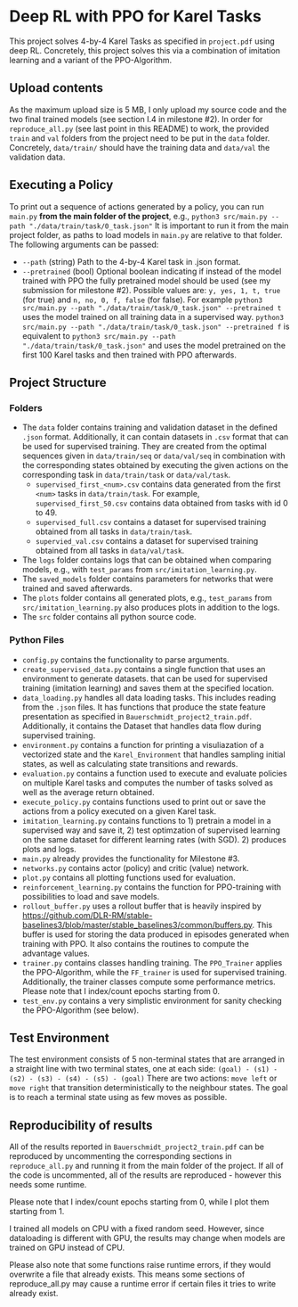 # Deep RL with PPO for Karel Tasks

This project solves 4-by-4 Karel Tasks as specified in `project.pdf` using deep RL.
Concretely, this project solves this via a combination of imitation learning and a variant of the PPO-Algorithm.

## Upload contents
As the maximum upload size is 5 MB, I only upload my source code and the two final trained models (see section I.4 in milestone #2).
In order for `reproduce_all.py` (see last point in this README) to work, the provided `train` and `val` folders from the project need to be put in the `data` folder.
Concretely, `data/train/` should have the training data and `data/val` the validation data.

## Executing a Policy
To print out a sequence of actions generated by a policy, you can run `main.py` **from the main folder of the project**, e.g., `python3 src/main.py --path "./data/train/task/0_task.json"`
It is important to run it from the main project folder, as paths to load models in `main.py` are relative to that folder.
The following arguments can be passed:
- `--path` (string) Path to the 4-by-4 Karel task in .json format.
- `--pretrained` (bool) Optional boolean indicating if instead of the model trained with PPO the fully pretrained model should be used (see my submission for milestone #2). Possible values are: `y, yes, 1, t, true` (for true) and `n, no, 0, f, false` (for false). For example `python3 src/main.py --path "./data/train/task/0_task.json" --pretrained t` uses the model trained on all training data in a supervised way. `python3 src/main.py --path "./data/train/task/0_task.json" --pretrained f` is equivalent to `python3 src/main.py --path "./data/train/task/0_task.json"` and uses the model pretrained on the first 100 Karel tasks and then trained with PPO afterwards.

## Project Structure

### Folders
- The `data` folder contains training and validation dataset in the defined `.json` format. Additionally, it can contain datasets in `.csv` format that can be used for supervised training. They are created from the optimal sequences given in `data/train/seq` or `data/val/seq` in combination with the corresponding states obtained by executing the given actions on the corresponding task in `data/train/task` or `data/val/task`.
  - `supervised_first_<num>.csv` contains data generated from the first `<num>` tasks in `data/train/task`. For example, `supervised_first_50.csv` contains data obtained from tasks with id 0 to 49.
  - `supervised_full.csv` contains a dataset for supervised training obtained from all tasks in `data/train/task`.
  - `supervied_val.csv` contains a dataset for supervised training obtained from all tasks in `data/val/task`.
- The `logs` folder contains logs that can be obtained when comparing models, e.g., with `test_params` from `src/imitation_learning.py`.
- The `saved_models` folder contains parameters for networks that were trained and saved afterwards.
- The `plots` folder contains all generated plots, e.g., `test_params` from `src/imitation_learning.py` also produces plots in addition to the logs.
- The `src` folder contains all python source code.

### Python Files
- `config.py` contains the functionality to parse arguments.
- `create_supervised_data.py` contains a single function that uses an environment to generate datasets. that can be used for supervised training (imitation learning) and saves them at the specified location.
- `data_loading.py` handles all data loading tasks. This includes reading from the `.json` files. It has functions that produce the state feature presentation as specified in `Bauerschmidt_project2_train.pdf`. Additionally, it contains the Dataset that handles data flow during supervised training.
- `environment.py` contains a function for printing a visuliazation of a vectorized state and the `Karel_Environment` that handles sampling initial states, as well as calculating state transitions and rewards.
- `evaluation.py` contains a function used to execute and evaluate policies on multiple Karel tasks and computes the number of tasks solved as well as the average return obtained.
- `execute_policy.py` contains functions used to print out or save the actions from a policy executed on a given Karel task.
- `imitation_learning.py` contains functions to 1) pretrain a model in a supervised way and save it, 2) test optimzation of supervised learning on the same dataset for different learning rates (with SGD). 2) produces plots and logs.
- `main.py` already provides the functionality for Milestone #3.
- `networks.py` contains actor (policy) and critic (value) network.
- `plot.py` contains all plotting functions used for evaluation.
- `reinforcement_learning.py` contains the function for PPO-training with possibilities to load and save models.
- `rollout_buffer.py` uses a rollout buffer that is heavily inspired by https://github.com/DLR-RM/stable-baselines3/blob/master/stable_baselines3/common/buffers.py. This buffer is used for storing the data produced in episodes generated when training with PPO. It also contains the routines to compute the advantage values.
- `trainer.py` contains classes handling training. The `PPO_Trainer` applies the PPO-Algorithm, while the `FF_trainer` is used for supervised training. Additionally, the trainer classes compute some performance metrics. Please note that I index/count epochs starting from 0.
- `test_env.py` contains a very simplistic environment for sanity checking the PPO-Algorithm (see below). 

## Test Environment
The test environment consists of 5 non-terminal states that are arranged in a straight line with two terminal states, one at each side: `(goal) - (s1) - (s2) - (s3) - (s4) - (s5) - (goal)`
There are two actions: `move left` or `move right` that transition deterministically to the neighbour states. The goal is to reach a terminal state using as few moves as possible.

## Reproducibility of results
All of the results reported in `Bauerschmidt_project2_train.pdf` can be reproduced by uncommenting the corresponding sections in `reproduce_all.py` and running it from the main folder of the project.
If all of the code is uncommented, all of the results are reproduced - however this needs some runtime.

Please note that I index/count epochs starting from 0, while I plot them starting from 1.

I trained all models on CPU with a fixed random seed. However, since dataloading is different with GPU, the results may change when models are trained on GPU instead of CPU.

Please also note that some functions raise runtime errors, if they would overwrite a file that already exists. This means some sections of reproduce_all.py may cause a runtime error if certain files it tries to write already exist.


